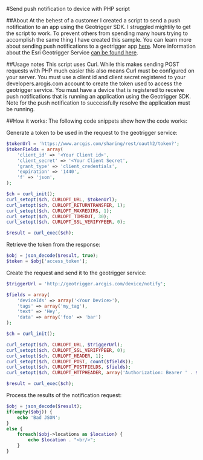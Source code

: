 #Send push notification to device with PHP script

##About
At the behest of a customer I created a script to send a push notification to an app using the Geotrigger SDK. I struggled mightily to get the script to work. To prevent others from spending many hours trying to accomplish the same thing I have created this sample. You can learn more about sending push notifications to a geotrigger app [here](https://developers.arcgis.com/geotrigger-service/api-reference/device-notify/). More information about the Esri Geotrigger Service [can be found here](https://developers.arcgis.com/geotrigger-service/).

##Usage notes
This script uses Curl. While this makes sending POST requests with PHP much easier this also means Curl must be configured on your server. You must use a client id and client secret registered to your developers.arcgis.com account to create the token used to access the geotrigger service. You must have a device that is registered to receive push notifications that is running an application using the Geotrigger SDK. Note for the push notification to successfully resolve the application must be running.

##How it works:
The following code snippets show how the code works:

Generate a token to be used in the request to the geotrigger service:
```php
$tokenUrl = 'https://www.arcgis.com/sharing/rest/oauth2/token?';
$tokenFields = array(
	'client_id' => '<Your Client id>',
	'client_secret' => '<Your Client Secret',
	'grant_type' => 'client_credentials',
	'expiration' => '1440',
	'f' => 'json',
);

$ch = curl_init();
curl_setopt($ch, CURLOPT_URL, $tokenUrl);
curl_setopt($ch, CURLOPT_RETURNTRANSFER, 1);
curl_setopt($ch, CURLOPT_MAXREDIRS, 1);
curl_setopt($ch, CURLOPT_TIMEOUT, 30);
curl_setopt($ch, CURLOPT_SSL_VERIFYPEER, 0);

$result = curl_exec($ch);
```
Retrieve the token from the response:
```php
$obj = json_decode($result, true);
$token = $obj['access_token'];
```
Create the request and send it to the geotrigger service:
```php
$triggerUrl = 'http://geotrigger.arcgis.com/device/notify';

$fields = array(
	'deviceIds' => array('<Your Device>'),
	'tags' => array('my_tag'),
	'text' => 'Hey',
	'data' => array('foo' => 'bar')
);

$ch = curl_init();

curl_setopt($ch, CURLOPT_URL, $triggerUrl);
curl_setopt($ch, CURLOPT_SSL_VERIFYPEER, 0);
curl_setopt($ch, CURLOPT_HEADER, 1);
curl_setopt($ch, CURLOPT_POST, count($fields));
curl_setopt($ch, CURLOPT_POSTFIELDS, $fields);
curl_setopt($ch, CURLOPT_HTTPHEADER, array('Authorization: Bearer ' . $token, 'Content-type: application/json',)); 

$result = curl_exec($ch);
```
Process the results of the notification request:
```php
$obj = json_decode($result);
if(empty($obj)) {
	echo 'Bad JSON';
}
else {
	foreach($obj->locations as $location) {
		echo $location . "<br/>";
	}
}
```
